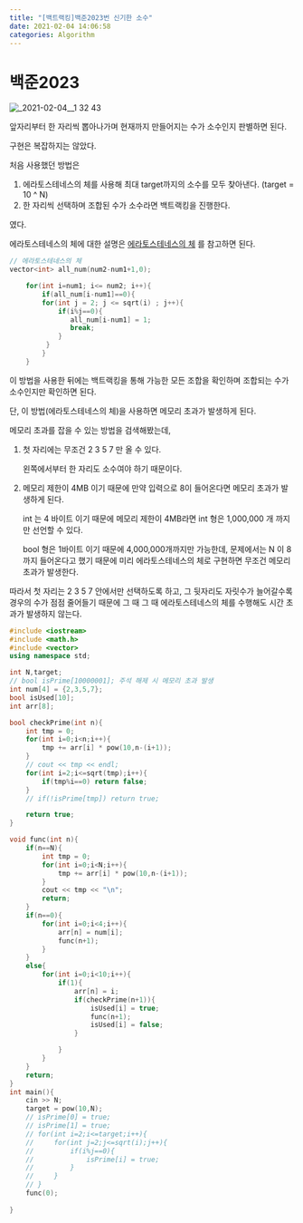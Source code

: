 ```yaml
---
title: "[백트랙킹]백준2023번 신기한 소수"
date: 2021-02-04 14:06:58
categories: Algorithm
---
```

# 백준2023

![_2021-02-04__1 32 43](https://user-images.githubusercontent.com/55180768/106849161-8e93be80-66f5-11eb-8d3d-f19b53d7ee00.png)

앞자리부터 한 자리씩 뽑아나가며 현재까지 만들어지는 수가 소수인지 판별하면 된다. 

구현은 복잡하지는 않았다. 

처음 사용했던 방법은 

1. 에라토스테네스의 체를 사용해 최대 target까지의 소수를 모두 찾아낸다. (target = 10 ^ N)
2. 한 자리씩 선택하며 조합된 수가 소수라면 백트랙킹을 진행한다. 

였다. 

에라토스테네스의 체에 대한 설명은 [에라토스테네스의 체](https://yonghole.github.io/algorithm/Sieve_of_EratosThenes/) 를 참고하면 된다. 

```cpp
// 에라토스테네스의 체 
vector<int> all_num(num2-num1+1,0);

    for(int i=num1; i<= num2; i++){ 
        if(all_num[i-num1]==0){
        for(int j = 2; j <= sqrt(i) ; j++){
            if(i%j==0){
               all_num[i-num1] = 1; 
               break;
            }
         }
        }
    }
```

이 방법을 사용한 뒤에는 백트랙킹을 통해 가능한 모든 조합을 확인하며 조합되는 수가 소수인지만 확인하면 된다. 

단, 이 방법(에라토스테네스의 체)을 사용하면 메모리 초과가 발생하게 된다. 

메모리 초과를 잡을 수 있는 방법을 검색해봤는데, 

1. 첫 자리에는 무조건 2 3 5 7 만 올 수 있다. 

    왼쪽에서부터 한 자리도 소수여야 하기 때문이다. 

2. 메모리 제한이 4MB 이기 때문에 만약 입력으로 8이 들어온다면 메모리 초과가 발생하게 된다. 

    int 는 4 바이트 이기 때문에 메모리 제한이 4MB라면 int 형은 1,000,000 개 까지만 선언할 수 있다. 

    bool 형은 1바이트 이기 때문에 4,000,000개까지만 가능한데, 문제에서는 N 이 8까지 들어온다고 했기 때문에 미리 에라토스테네스의 체로 구현하면 무조건 메모리 초과가 발생한다. 

따라서 첫 자리는 2 3 5 7  안에서만 선택하도록 하고, 그 뒷자리도 자릿수가 늘어갈수록 경우의 수가 점점 줄어들기 때문에 그 때 그 때 에라토스테네스의 체를 수행해도 시간 초과가 발생하지 않는다.

```cpp
#include <iostream>
#include <math.h>
#include <vector>
using namespace std; 

int N,target;
// bool isPrime[10000001]; 주석 해제 시 메모리 초과 발생
int num[4] = {2,3,5,7};
bool isUsed[10];
int arr[8];

bool checkPrime(int n){
    int tmp = 0;
    for(int i=0;i<n;i++){
        tmp += arr[i] * pow(10,n-(i+1));
    }
    // cout << tmp << endl;
    for(int i=2;i<=sqrt(tmp);i++){
        if(tmp%i==0) return false;
    }
    // if(!isPrime[tmp]) return true;

    return true;
}

void func(int n){
    if(n==N){
        int tmp = 0;
        for(int i=0;i<N;i++){
            tmp += arr[i] * pow(10,n-(i+1));
        }
        cout << tmp << "\n";
        return;
    }
    if(n==0){
        for(int i=0;i<4;i++){
            arr[n] = num[i];
            func(n+1);
        }
    }
    else{    
        for(int i=0;i<10;i++){
            if(1){
                arr[n] = i;
                if(checkPrime(n+1)){
                    isUsed[i] = true;
                    func(n+1);
                    isUsed[i] = false;
                }

            }
        }
    }
    return;
}
int main(){
    cin >> N;
    target = pow(10,N);
    // isPrime[0] = true;
    // isPrime[1] = true;
    // for(int i=2;i<=target;i++){
    //     for(int j=2;j<=sqrt(i);j++){
    //         if(i%j==0){
    //             isPrime[i] = true;
    //         }
    //     }
    // }
    func(0);
    
}
```
